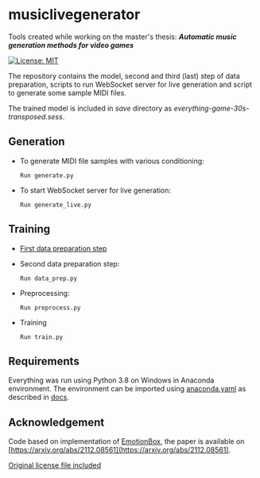 
# musiclivegenerator
Tools created while working on the master's thesis: ***Automatic music generation methods for video games***

[![License: MIT](https://img.shields.io/badge/License-MIT-yellow.svg)](https://opensource.org/licenses/MIT)


The repository contains the model, second and third (last) step of data preparation, scripts to run WebSocket server for live generation and script to generate some sample MIDI files.

The trained model is included in *save* directory as *everything-game-30s-transposed.sess*.

## Generation
- To generate MIDI file samples with various conditioning:
    ```shell
    Run generate.py 
    ```
- To start WebSocket server for live generation:
    ```shell
    Run generate_live.py 
    ```


## Training

- [First data preparation step](https://github.com/DawidAntczak/musiclivegeneratorcsharp)

- Second data preparation step:
    ```shell
    Run data_prep.py 
    ```

- Preprocessing:
    ```shell
    Run preprocess.py 
    ```

- Training
    ```shell
    Run train.py
    
## Requirements
Everything was run using Python 3.8 on Windows in Anaconda environment. The environment can be imported using [anaconda.yaml](https://github.com/DawidAntczak/musiclivegenerator/blob/main/anaconda.yaml) as described in [docs](https://docs.anaconda.com/navigator/tutorials/manage-environments/#importing-an-environment).


## Acknowledgement
Code based on implementation of [EmotionBox](https://github.com/KaitongZheng/EmotionBox), the paper is available on 
[https://arxiv.org/abs/2112.08561](https://arxiv.org/abs/2112.08561).

[Original license file included](https://github.com/DawidAntczak/musiclivegenerator/blob/main/ORIGINAL_LICENSE)

